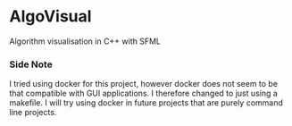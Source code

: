 # AlgoVisual
Algorithm visualisation in C++ with SFML

### Side Note
I tried using docker for this project, however docker does not seem to be that compatible with GUI applications. I therefore changed to just using a makefile. I will try using docker in future projects that are purely command line projects. 

